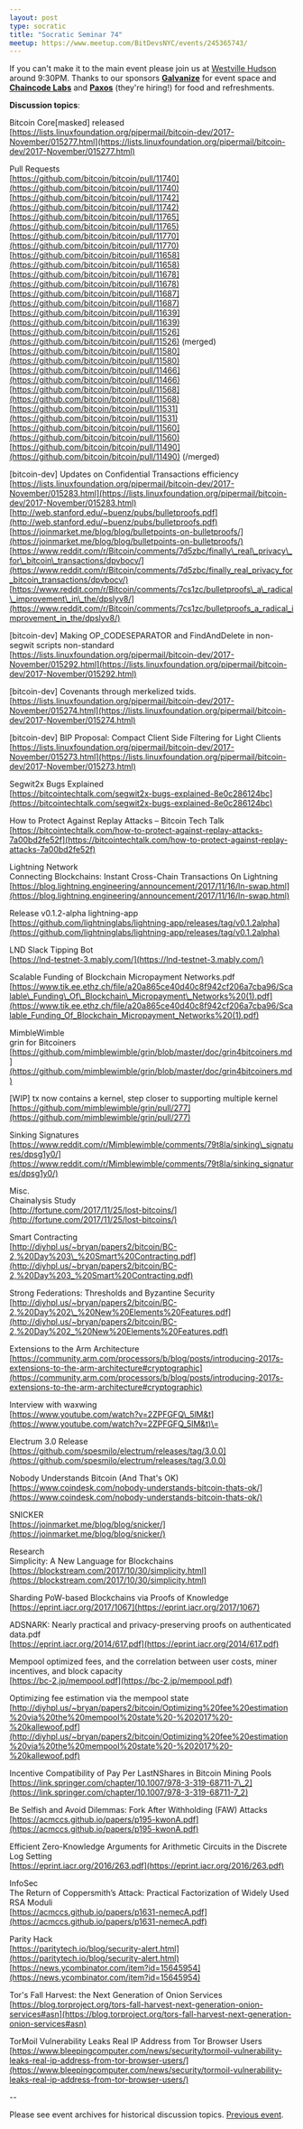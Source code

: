 ```yaml
---
layout: post
type: socratic
title: "Socratic Seminar 74"
meetup: https://www.meetup.com/BitDevsNYC/events/245365743/
---
```


If you can't make it to the main event please join us at [Westville Hudson](http://westvillenyc.com/specials-market/hudson/) around 9:30PM. Thanks to our sponsors **[Galvanize](https://www.galvanize.com/new-york/campus)** for event space and **[Chaincode Labs](http://Chaincode.com)** and **[Paxos](https://www.paxos.com/careers)** (they're hiring!) for food and refreshments.

**Discussion topics**:

Bitcoin Core\[masked\] released  
[](https://lists.linuxfoundation.org/pipermail/bitcoin-dev/2017-November/015277.html)[https://lists.linuxfoundation.org/pipermail/bitcoin-dev/2017-November/015277.html](https://lists.linuxfoundation.org/pipermail/bitcoin-dev/2017-November/015277.html)

Pull Requests  
[](https://github.com/bitcoin/bitcoin/pull/11740)[https://github.com/bitcoin/bitcoin/pull/11740](https://github.com/bitcoin/bitcoin/pull/11740)  
[](https://github.com/bitcoin/bitcoin/pull/11742)[https://github.com/bitcoin/bitcoin/pull/11742](https://github.com/bitcoin/bitcoin/pull/11742)  
[](https://github.com/bitcoin/bitcoin/pull/11765)[https://github.com/bitcoin/bitcoin/pull/11765](https://github.com/bitcoin/bitcoin/pull/11765)  
[](https://github.com/bitcoin/bitcoin/pull/11770)[https://github.com/bitcoin/bitcoin/pull/11770](https://github.com/bitcoin/bitcoin/pull/11770)  
[](https://github.com/bitcoin/bitcoin/pull/11658)[https://github.com/bitcoin/bitcoin/pull/11658](https://github.com/bitcoin/bitcoin/pull/11658)  
[](https://github.com/bitcoin/bitcoin/pull/11678)[https://github.com/bitcoin/bitcoin/pull/11678](https://github.com/bitcoin/bitcoin/pull/11678)  
[](https://github.com/bitcoin/bitcoin/pull/11687)[https://github.com/bitcoin/bitcoin/pull/11687](https://github.com/bitcoin/bitcoin/pull/11687)  
[](https://github.com/bitcoin/bitcoin/pull/11639)[https://github.com/bitcoin/bitcoin/pull/11639](https://github.com/bitcoin/bitcoin/pull/11639)  
[](https://github.com/bitcoin/bitcoin/pull/11526)[https://github.com/bitcoin/bitcoin/pull/11526](https://github.com/bitcoin/bitcoin/pull/11526) (merged)  
[](https://github.com/bitcoin/bitcoin/pull/11580)[https://github.com/bitcoin/bitcoin/pull/11580](https://github.com/bitcoin/bitcoin/pull/11580)  
[](https://github.com/bitcoin/bitcoin/pull/11466)[https://github.com/bitcoin/bitcoin/pull/11466](https://github.com/bitcoin/bitcoin/pull/11466)  
[](https://github.com/bitcoin/bitcoin/pull/11568)[https://github.com/bitcoin/bitcoin/pull/11568](https://github.com/bitcoin/bitcoin/pull/11568)  
[](https://github.com/bitcoin/bitcoin/pull/11531)[https://github.com/bitcoin/bitcoin/pull/11531](https://github.com/bitcoin/bitcoin/pull/11531)  
[](https://github.com/bitcoin/bitcoin/pull/11560)[https://github.com/bitcoin/bitcoin/pull/11560](https://github.com/bitcoin/bitcoin/pull/11560)  
[](https://github.com/bitcoin/bitcoin/pull/11490)[https://github.com/bitcoin/bitcoin/pull/11490](https://github.com/bitcoin/bitcoin/pull/11490) (/merged)

\[bitcoin-dev\] Updates on Confidential Transactions efficiency  
[](https://lists.linuxfoundation.org/pipermail/bitcoin-dev/2017-November/015283.html)[https://lists.linuxfoundation.org/pipermail/bitcoin-dev/2017-November/015283.html](https://lists.linuxfoundation.org/pipermail/bitcoin-dev/2017-November/015283.html)  
[](http://web.stanford.edu/~buenz/pubs/bulletproofs.pdf)[http://web.stanford.edu/~buenz/pubs/bulletproofs.pdf](http://web.stanford.edu/~buenz/pubs/bulletproofs.pdf)  
[](https://joinmarket.me/blog/blog/bulletpoints-on-bulletproofs/)[https://joinmarket.me/blog/blog/bulletpoints-on-bulletproofs/](https://joinmarket.me/blog/blog/bulletpoints-on-bulletproofs/)  
[](https://www.reddit.com/r/Bitcoin/comments/7d5zbc/finally_real_privacy_for_bitcoin_transactions/dpvbocv/)[https://www.reddit.com/r/Bitcoin/comments/7d5zbc/finally\_real\_privacy\_for\_bitcoin\_transactions/dpvbocv/](https://www.reddit.com/r/Bitcoin/comments/7d5zbc/finally_real_privacy_for_bitcoin_transactions/dpvbocv/)  
[](https://www.reddit.com/r/Bitcoin/comments/7cs1zc/bulletproofs_a_radical_improvement_in_the/dpslyv8/)[https://www.reddit.com/r/Bitcoin/comments/7cs1zc/bulletproofs\_a\_radical\_improvement\_in\_the/dpslyv8/](https://www.reddit.com/r/Bitcoin/comments/7cs1zc/bulletproofs_a_radical_improvement_in_the/dpslyv8/)

\[bitcoin-dev\] Making OP\_CODESEPARATOR and FindAndDelete in non-segwit scripts non-standard  
[](https://lists.linuxfoundation.org/pipermail/bitcoin-dev/2017-November/015292.html)[https://lists.linuxfoundation.org/pipermail/bitcoin-dev/2017-November/015292.html](https://lists.linuxfoundation.org/pipermail/bitcoin-dev/2017-November/015292.html)

\[bitcoin-dev\] Covenants through merkelized txids.  
[](https://lists.linuxfoundation.org/pipermail/bitcoin-dev/2017-November/015274.html)[https://lists.linuxfoundation.org/pipermail/bitcoin-dev/2017-November/015274.html](https://lists.linuxfoundation.org/pipermail/bitcoin-dev/2017-November/015274.html)

\[bitcoin-dev\] BIP Proposal: Compact Client Side Filtering for Light Clients  
[](https://lists.linuxfoundation.org/pipermail/bitcoin-dev/2017-November/015273.html)[https://lists.linuxfoundation.org/pipermail/bitcoin-dev/2017-November/015273.html](https://lists.linuxfoundation.org/pipermail/bitcoin-dev/2017-November/015273.html)

Segwit2x Bugs Explained  
[](https://bitcointechtalk.com/segwit2x-bugs-explained-8e0c286124bc)[https://bitcointechtalk.com/segwit2x-bugs-explained-8e0c286124bc](https://bitcointechtalk.com/segwit2x-bugs-explained-8e0c286124bc)

How to Protect Against Replay Attacks – Bitcoin Tech Talk  
[](https://bitcointechtalk.com/how-to-protect-against-replay-attacks-7a00bd2fe52f)[https://bitcointechtalk.com/how-to-protect-against-replay-attacks-7a00bd2fe52f](https://bitcointechtalk.com/how-to-protect-against-replay-attacks-7a00bd2fe52f)

Lightning Network  
Connecting Blockchains: Instant Cross-Chain Transactions On Lightning  
[](https://blog.lightning.engineering/announcement/2017/11/16/ln-swap.html)[https://blog.lightning.engineering/announcement/2017/11/16/ln-swap.html](https://blog.lightning.engineering/announcement/2017/11/16/ln-swap.html)

Release v0.1.2-alpha lightning-app  
[](https://github.com/lightninglabs/lightning-app/releases/tag/v0.1.2alpha)[https://github.com/lightninglabs/lightning-app/releases/tag/v0.1.2alpha](https://github.com/lightninglabs/lightning-app/releases/tag/v0.1.2alpha)

LND Slack Tipping Bot  
[](https://lnd-testnet-3.mably.com/)[https://lnd-testnet-3.mably.com/](https://lnd-testnet-3.mably.com/)

Scalable Funding of Blockchain Micropayment Networks.pdf  
[](https://www.tik.ee.ethz.ch/file/a20a865ce40d40c8f942cf206a7cba96/Scalable_Funding_Of_Blockchain_Micropayment_Networks%20(1).pdf)[https://www.tik.ee.ethz.ch/file/a20a865ce40d40c8f942cf206a7cba96/Scalable\_Funding\_Of\_Blockchain\_Micropayment\_Networks%20(1).pdf](https://www.tik.ee.ethz.ch/file/a20a865ce40d40c8f942cf206a7cba96/Scalable_Funding_Of_Blockchain_Micropayment_Networks%20(1).pdf)

MimbleWimble  
grin for Bitcoiners  
[](https://github.com/mimblewimble/grin/blob/master/doc/grin4bitcoiners.md)[https://github.com/mimblewimble/grin/blob/master/doc/grin4bitcoiners.md](https://github.com/mimblewimble/grin/blob/master/doc/grin4bitcoiners.md)

\[WIP\] tx now contains a kernel, step closer to supporting multiple kernel  
[](https://github.com/mimblewimble/grin/pull/277)[https://github.com/mimblewimble/grin/pull/277](https://github.com/mimblewimble/grin/pull/277)

Sinking Signatures  
[](https://www.reddit.com/r/Mimblewimble/comments/79t8la/sinking_signatures/dpsg1y0/)[https://www.reddit.com/r/Mimblewimble/comments/79t8la/sinking\_signatures/dpsg1y0/](https://www.reddit.com/r/Mimblewimble/comments/79t8la/sinking_signatures/dpsg1y0/)

Misc.  
Chainalysis Study  
[](http://fortune.com/2017/11/25/lost-bitcoins/)[http://fortune.com/2017/11/25/lost-bitcoins/](http://fortune.com/2017/11/25/lost-bitcoins/)

Smart Contracting  
[](http://diyhpl.us/~bryan/papers2/bitcoin/BC-2,%20Day%203_%20Smart%20Contracting.pdf)[http://diyhpl.us/~bryan/papers2/bitcoin/BC-2,%20Day%203\_%20Smart%20Contracting.pdf](http://diyhpl.us/~bryan/papers2/bitcoin/BC-2,%20Day%203_%20Smart%20Contracting.pdf)

Strong Federations: Thresholds and Byzantine Security  
[](http://diyhpl.us/~bryan/papers2/bitcoin/BC-2,%20Day%202_%20New%20Elements%20Features.pdf)[http://diyhpl.us/~bryan/papers2/bitcoin/BC-2,%20Day%202\_%20New%20Elements%20Features.pdf](http://diyhpl.us/~bryan/papers2/bitcoin/BC-2,%20Day%202_%20New%20Elements%20Features.pdf)

Extensions to the Arm Architecture  
[](https://community.arm.com/processors/b/blog/posts/introducing-2017s-extensions-to-the-arm-architecture#cryptographic)[https://community.arm.com/processors/b/blog/posts/introducing-2017s-extensions-to-the-arm-architecture#cryptographic](https://community.arm.com/processors/b/blog/posts/introducing-2017s-extensions-to-the-arm-architecture#cryptographic)

Interview with waxwing  
[](https://www.youtube.com/watch?v=2ZPFGFQ_5lM&t=)[https://www.youtube.com/watch?v=2ZPFGFQ\_5lM&t](https://www.youtube.com/watch?v=2ZPFGFQ_5lM&t)\=

Electrum 3.0 Release  
[](https://github.com/spesmilo/electrum/releases/tag/3.0.0)[https://github.com/spesmilo/electrum/releases/tag/3.0.0](https://github.com/spesmilo/electrum/releases/tag/3.0.0)

Nobody Understands Bitcoin (And That's OK)  
[](https://www.coindesk.com/nobody-understands-bitcoin-thats-ok/)[https://www.coindesk.com/nobody-understands-bitcoin-thats-ok/](https://www.coindesk.com/nobody-understands-bitcoin-thats-ok/)

SNICKER  
[](https://joinmarket.me/blog/blog/snicker/)[https://joinmarket.me/blog/blog/snicker/](https://joinmarket.me/blog/blog/snicker/)

Research  
Simplicity: A New Language for Blockchains  
[](https://blockstream.com/2017/10/30/simplicity.html)[https://blockstream.com/2017/10/30/simplicity.html](https://blockstream.com/2017/10/30/simplicity.html)

Sharding PoW-based Blockchains via Proofs of Knowledge  
[](https://eprint.iacr.org/2017/1067)[https://eprint.iacr.org/2017/1067](https://eprint.iacr.org/2017/1067)

ADSNARK: Nearly practical and privacy-preserving proofs on authenticated data.pdf  
[](https://eprint.iacr.org/2014/617.pdf)[https://eprint.iacr.org/2014/617.pdf](https://eprint.iacr.org/2014/617.pdf)

Mempool optimized fees, and the correlation between user costs, miner incentives, and block capacity  
[](https://bc-2.jp/mempool.pdf)[https://bc-2.jp/mempool.pdf](https://bc-2.jp/mempool.pdf)

Optimizing fee estimation via the mempool state  
[](http://diyhpl.us/~bryan/papers2/bitcoin/Optimizing%20fee%20estimation%20via%20the%20mempool%20state%20-%202017%20-%20kallewoof.pdf)[http://diyhpl.us/~bryan/papers2/bitcoin/Optimizing%20fee%20estimation%20via%20the%20mempool%20state%20-%202017%20-%20kallewoof.pdf](http://diyhpl.us/~bryan/papers2/bitcoin/Optimizing%20fee%20estimation%20via%20the%20mempool%20state%20-%202017%20-%20kallewoof.pdf)

Incentive Compatibility of Pay Per LastNShares in Bitcoin Mining Pools  
[](https://link.springer.com/chapter/10.1007/978-3-319-68711-7_2)[https://link.springer.com/chapter/10.1007/978-3-319-68711-7\_2](https://link.springer.com/chapter/10.1007/978-3-319-68711-7_2)

Be Selfish and Avoid Dilemmas: Fork After Withholding (FAW) Attacks  
[](https://acmccs.github.io/papers/p195-kwonA.pdf)[https://acmccs.github.io/papers/p195-kwonA.pdf](https://acmccs.github.io/papers/p195-kwonA.pdf)

Efficient Zero-Knowledge Arguments for Arithmetic Circuits in the Discrete Log Setting  
[](https://eprint.iacr.org/2016/263.pdf)[https://eprint.iacr.org/2016/263.pdf](https://eprint.iacr.org/2016/263.pdf)

InfoSec  
The Return of Coppersmith’s Attack: Practical Factorization of Widely Used RSA Moduli  
[](https://acmccs.github.io/papers/p1631-nemecA.pdf)[https://acmccs.github.io/papers/p1631-nemecA.pdf](https://acmccs.github.io/papers/p1631-nemecA.pdf)

Parity Hack  
[](https://paritytech.io/blog/security-alert.html)[https://paritytech.io/blog/security-alert.html](https://paritytech.io/blog/security-alert.html)  
[](https://news.ycombinator.com/item?id=15645954)[https://news.ycombinator.com/item?id=15645954](https://news.ycombinator.com/item?id=15645954)

Tor's Fall Harvest: the Next Generation of Onion Services  
[](https://blog.torproject.org/tors-fall-harvest-next-generation-onion-services#asn)[https://blog.torproject.org/tors-fall-harvest-next-generation-onion-services#asn](https://blog.torproject.org/tors-fall-harvest-next-generation-onion-services#asn)

TorMoil Vulnerability Leaks Real IP Address from Tor Browser Users  
[](https://www.bleepingcomputer.com/news/security/tormoil-vulnerability-leaks-real-ip-address-from-tor-browser-users/)[https://www.bleepingcomputer.com/news/security/tormoil-vulnerability-leaks-real-ip-address-from-tor-browser-users/](https://www.bleepingcomputer.com/news/security/tormoil-vulnerability-leaks-real-ip-address-from-tor-browser-users/)

\--

Please see event archives for historical discussion topics. [Previous event](https://www.meetup.com/BitDevsNYC/events/243723594/).
